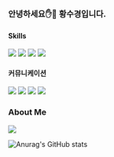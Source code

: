 ### 안녕하세요✋🤚 황수경입니다.

#### Skills

<img src="https://img.shields.io/badge/JavaScript-yellow?style=for-the-badge"> <img src="https://img.shields.io/badge/Typescript-3776AB?style=for-the-badge"> <img src="https://img.shields.io/badge/React-61DAFB?style=for-the-badge"> <img src="https://img.shields.io/badge/Next.js-000000?style=for-the-badge"> 

#### 커뮤니케이션

<img src="https://img.shields.io/badge/jira-%230052CC.svg?&style=for-the-badge&logo=jira&logoColor=white" /> <img src="https://img.shields.io/badge/Notion-000000?style=for-the-badge&logo=Notion&logoColor=white"> <img src="https://img.shields.io/badge/Slack-4A154B?style=for-the-badge&logo=Slack&logoColor=white"> <img src="https://img.shields.io/badge/Figma-F24E1E?style=for-the-badge&logo=Figma&logoColor=white">


### About Me

<a href="https://velog.io/@hsk10271" target="_blank"><img src="https://img.shields.io/badge/BLOG-FFCA28?style=flat-square&logo=velog&logoColor=white"/></a>



![Anurag's GitHub stats](https://github-readme-stats.vercel.app/api?username=sukyeongh&show_icons=true&theme=buefy)
